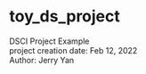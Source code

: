 # toy_ds_project
DSCI Project Example <br />
project creation date: Feb 12, 2022 <br />
Author: Jerry Yan <br />

